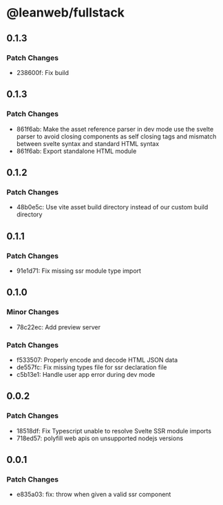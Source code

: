 # @leanweb/fullstack

## 0.1.3

### Patch Changes

- 238600f: Fix build

## 0.1.3

### Patch Changes

- 861f6ab: Make the asset reference parser in dev mode use the svelte parser to avoid closing components as self closing tags and mismatch between svelte syntax and standard HTML syntax
- 861f6ab: Export standalone HTML module

## 0.1.2

### Patch Changes

- 48b0e5c: Use vite asset build directory instead of our custom build directory

## 0.1.1

### Patch Changes

- 91e1d71: Fix missing ssr module type import

## 0.1.0

### Minor Changes

- 78c22ec: Add preview server

### Patch Changes

- f533507: Properly encode and decode HTML JSON data
- de557fc: Fix missing types file for ssr declaration file
- c5b13e1: Handle user app error during dev mode

## 0.0.2

### Patch Changes

- 18518df: Fix Typescript unable to resolve Svelte SSR module imports
- 718ed57: polyfill web apis on unsupported nodejs versions

## 0.0.1

### Patch Changes

- e835a03: fix: throw when given a valid ssr component
